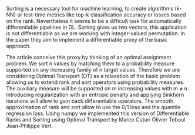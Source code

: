 Sorting is a necessary tool for machine learning, to create algorithms (k-NN) or test-time metrics like top-k classification accuracy or losses based on the rank.
Nevertheless it seems to be a difficult task for automatically differentiable pipelines in DL.
Sorting gives us two vectors, this application is not differentiable as we are working with integer-valued permutation. In the paper they aim to implement a differentiable proxy of the basic approach. 

The article conceive this proxy by thinking of an optimal assignment problem. 
We sort n values by matching them to a probability measure
supported on any increasing family
of n target values. 
Therefore we are considering Optimal Transport (OT) as a relaxation of the basic problem allowing us to extend rank and sort operators using probability measures.
The auxiliary measure will be supported on m increasing values with m $\ne$ n. 
Introducing regularization with an entropic penalty and applying Sinkhorn iterations will allow to gain back differentiable operators.
The smooth approximation of rank and sort allow to use the 0/1 loss and the quantile regression loss.
Using numpy we implemented this version of Differentiable Ranks and Sorting using Optimal Transport by Marco Cuturi Olivier Teboul Jean-Philippe Vert.

